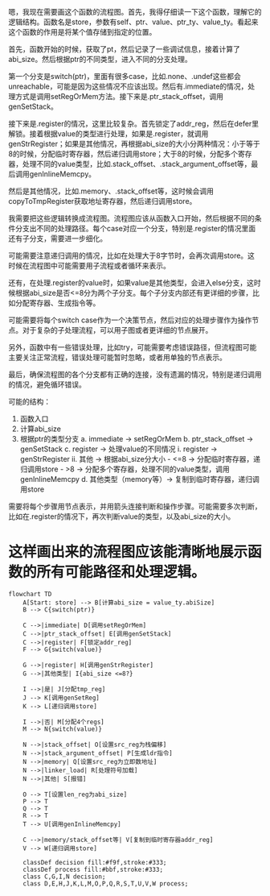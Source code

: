嗯，我现在需要画这个函数的流程图。首先，我得仔细读一下这个函数，理解它的逻辑结构。函数名是store，参数有self、ptr、value、ptr_ty、value_ty。看起来这个函数的作用是将某个值存储到指定的位置。

首先，函数开始的时候，获取了pt，然后记录了一些调试信息，接着计算了abi_size。然后根据ptr的不同类型，进入不同的分支处理。

第一个分支是switch(ptr)，里面有很多case，比如.none、.undef这些都会unreachable，可能是因为这些情况不应该出现。然后有.immediate的情况，处理方式是调用setRegOrMem方法。接下来是.ptr_stack_offset，调用genSetStack。

接下来是.register的情况，这里比较复杂。首先锁定了addr_reg，然后在defer里解锁。接着根据value的类型进行处理，如果是.register，就调用genStrRegister；如果是其他情况，再根据abi_size的大小分两种情况：小于等于8的时候，分配临时寄存器，然后递归调用store；大于8的时候，分配多个寄存器，处理不同的value类型，比如.stack_offset、.stack_argument_offset等，最后调用genInlineMemcpy。

然后是其他情况，比如.memory、.stack_offset等，这时候会调用copyToTmpRegister获取地址寄存器，然后递归调用store。

我需要把这些逻辑转换成流程图。流程图应该从函数入口开始，然后根据不同的条件分支出不同的处理路径。每个case对应一个分支，特别是.register的情况里面还有子分支，需要进一步细化。

可能需要注意递归调用的情况，比如在处理大于8字节时，会再次调用store。这时候在流程图中可能需要用子流程或者循环来表示。

还有，在处理.register的value时，如果value是其他类型，会进入else分支，这时候根据abi_size是否<=8分为两个子分支。每个子分支内部还有更详细的步骤，比如分配寄存器、生成指令等。

可能需要将每个switch case作为一个决策节点，然后对应的处理步骤作为操作节点。对于复杂的子处理流程，可以用子图或者更详细的节点展开。

另外，函数中有一些错误处理，比如try，可能需要考虑错误路径，但流程图可能主要关注正常流程，错误处理可能暂时忽略，或者用单独的节点表示。

最后，确保流程图的各个分支都有正确的连接，没有遗漏的情况，特别是递归调用的情况，避免循环错误。

可能的结构：

1. 函数入口
2. 计算abi_size
3. 根据ptr的类型分支
   a. immediate → setRegOrMem
   b. ptr_stack_offset → genSetStack
   c. register → 处理value的不同情况
      i. register → genStrRegister
      ii. 其他 → 根据abi_size分大小
         - <=8 → 分配临时寄存器，递归调用store
         - >8 → 分配多个寄存器，处理不同的value类型，调用genInlineMemcpy
   d. 其他类型（memory等）→ 复制到临时寄存器，递归调用store

需要将每个步骤用节点表示，并用箭头连接判断和操作步骤。可能需要多次判断，比如在.register的情况下，再次判断value的类型，以及abi_size的大小。

这样画出来的流程图应该能清晰地展示函数的所有可能路径和处理逻辑。
================================================
```mermaid
flowchart TD
    A[Start: store] --> B[计算abi_size = value_ty.abiSize]
    B --> C{switch(ptr)}
    
    C -->|immediate| D[调用setRegOrMem]
    C -->|ptr_stack_offset| E[调用genSetStack]
    C -->|register| F[锁定addr_reg]
    F --> G{switch(value)}
    
    G -->|register| H[调用genStrRegister]
    G -->|其他类型| I{abi_size <=8?}
    
    I -->|是| J[分配tmp_reg]
    J --> K[调用genSetReg]
    K --> L[递归调用store]
    
    I -->|否| M[分配4个regs]
    M --> N{switch(value)}
    
    N -->|stack_offset| O[设置src_reg为栈偏移]
    N -->|stack_argument_offset| P[生成ldr指令]
    N -->|memory| Q[设置src_reg为立即数地址]
    N -->|linker_load| R[处理符号加载]
    N -->|其他| S[报错]
    
    O --> T[设置len_reg为abi_size]
    P --> T
    Q --> T
    R --> T
    T --> U[调用genInlineMemcpy]
    
    C -->|memory/stack_offset等| V[复制到临时寄存器addr_reg]
    V --> W[递归调用store]
    
    classDef decision fill:#f9f,stroke:#333;
    classDef process fill:#bbf,stroke:#333;
    class C,G,I,N decision;
    class D,E,H,J,K,L,M,O,P,Q,R,S,T,U,V,W process;
```